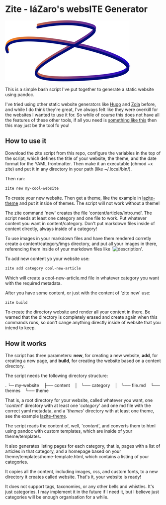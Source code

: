 # Zite - láZaro's websITE Generator

![zite-logo](zite-logo.png)

This is a simple bash script I've put together to generate a static website
using pandoc.

I've tried using other static website generators like
[Hugo](https://gohugo.io/) and [Zola](https://www.getzola.org/) before, and
while I do think they're great, I've always felt like they were overkill for
the websites I wanted to use it for. So while of course this does not have all
the features of these other tools, if all you need is [something like
this](https://rodrigueslazaro.github.io/) then this may just be the tool fo
you!

## How to use it

Download the zite script from this repo, configure the variables in the top of
the script, which defines the title of your website, the theme, and the date
format for the YAML frontmatter. Then make it an executable (chmod +x zite) and
put it in any directory in your path (like ~/.local/bin/).

Then run:

```bash 
zite new my-cool-website 
```

To create your new website. Then get a theme, like the example in
[lazite-theme](https://github.com/rodrigueslazaro/lazite-theme) and put it
inside of themes. The script will not work without a theme!

The zite command 'new' creates the file 'content/articles/intro.md'. The script
needs at least one category and one file to work. Put whatever content you want
in content/category. Don't put markdown files inside of content directly,
always inside of a category!

To use images in your markdown files and have them rendered corretly create a
content/category/imgs directory, and put all your images in there, referencing
them inside of your markdown files like '![description](imgs/myimage.png)'.

To add new content yo your website use:

```bash 
zite add category cool-new-article
```

Which will create a cool-new-article.md file in whatever category you want with
the required metadata.

After you have some content, or just with the content of 'zite new' use:

```bash 
zite build
```

To create the directory website and render all your content in there. Be warned
that the directory is completely erased and create again when this commands runs,
so don't cange anything directly inside of website that you intend to keep.

## How it works

The script has three parameters: **new**, for creating a new website, **add**,
for creating a new page, and **build**, for creating the website based on a
content directory.

The script needs the following directory structure:

.
└─ my-website
   ├── content
   │   └── category
   │       └── file.md
   └── themes
       └── theme

That is, a root directory for your website, called whatever you want, one
'*content*' directory with at least one '*category*' and one md file with the
correct yaml metadata, and a '*themes*' directory with at least one theme, see
the example [lazite-theme](https://github.com/rodrigueslazaro/lazite-theme).

The script reads the content of, well, '*content*', and converts them to html
using pandoc with custom templates, which are inside of your theme/templates.

It also generates listing pages for each category, that is, pages with a list
of articles in that category, and a homepage based on your
theme/templates/home-template.html, which contains a listing of your
categories.

It copies all the content, including images, css, and custom fonts, to a new
directory it creates called website. That's it, your website is ready!

It does not support tags, taxonomies, or any other bells and whistles. It's
just categories. I may implement it in the future if I need it, but I believe
just categories will be enough organisation for a while.

